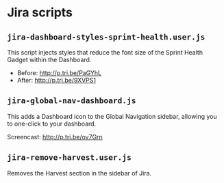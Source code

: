 # Jira scripts

## `jira-dashboard-styles-sprint-health.user.js`

This script injects styles that reduce the font size of the Sprint Health Gadget within the Dashboard.

* Before: http://p.tri.be/PaGYhL
* After: http://p.tri.be/9XVPS1

## `jira-global-nav-dashboard.js`

This adds a Dashboard icon to the Global Navigation sidebar, allowing you to one-click to your dashboard.

Screencast: http://p.tri.be/ov7Grn

## `jira-remove-harvest.user.js`

Removes the Harvest section in the sidebar of Jira.
